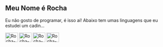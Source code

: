 ## Meu Nome é Rocha
Eu não gosto de programar, é isso aí!
Abaixo tem umas linguagens que eu estudei um cadin...

<div>
  <img align="up" alt="Rocha-Python" height="30" width="40" src="https://cdn.jsdelivr.net/gh/devicons/devicon@latest/icons/python/python-original.svg">
  <img align="up" alt="Rocha-JavaScript" height="30" width="40" src="https://cdn.jsdelivr.net/gh/devicons/devicon@latest/icons/javascript/javascript-original.svg">
  <img align="up" alt="Rocha-HTML" height="30" width="40" src="https://cdn.jsdelivr.net/gh/devicons/devicon@latest/icons/html5/html5-original.svg">
  <img align="up" alt="Rocha-CSS" height="30" width="40" src="https://cdn.jsdelivr.net/gh/devicons/devicon@latest/icons/css3/css3-original.svg">
</div>
